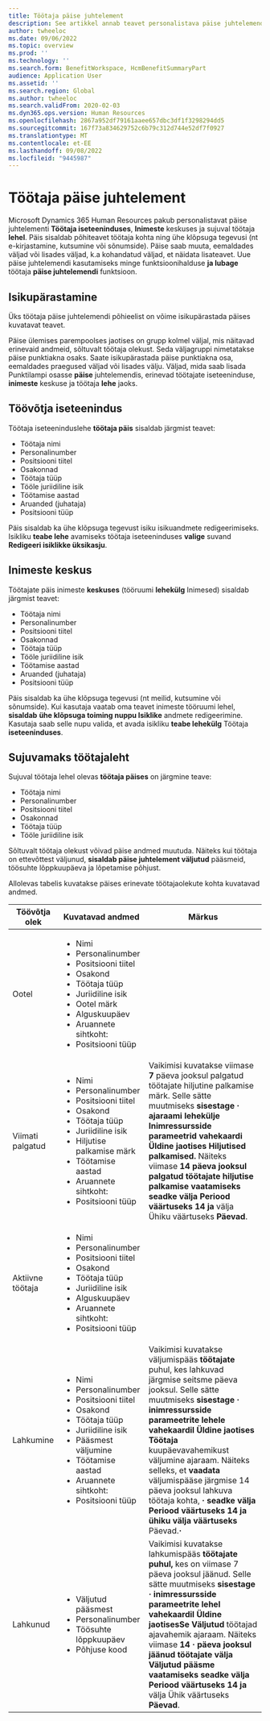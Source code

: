 ```yaml
---
title: Töötaja päise juhtelement
description: See artikkel annab teavet personalistava päise juhtelemendi kohta töötajate iseteeninduskeskuses Inimesed ja Microsofti lehel Töötaja Dynamics 365 Human Resources.
author: twheeloc
ms.date: 09/06/2022
ms.topic: overview
ms.prod: ''
ms.technology: ''
ms.search.form: BenefitWorkspace, HcmBenefitSummaryPart
audience: Application User
ms.assetid: ''
ms.search.region: Global
ms.author: twheeloc
ms.search.validFrom: 2020-02-03
ms.dyn365.ops.version: Human Resources
ms.openlocfilehash: 2867a952df79161aaee657dbc3df1f3298294dd5
ms.sourcegitcommit: 167f73a834629752c6b79c312d744e52df7f0927
ms.translationtype: MT
ms.contentlocale: et-EE
ms.lasthandoff: 09/08/2022
ms.locfileid: "9445987"
---
```

# <a name="worker-header-control"></a>Töötaja päise juhtelement

Microsoft Dynamics 365 Human Resources pakub personalistavat päise juhtelementi **Töötaja iseteeninduses**, **Inimeste** keskuses ja sujuval töötaja **lehel**. Päis sisaldab põhiteavet töötaja kohta ning ühe klõpsuga tegevusi (nt e-kirjastamine, kutsumine või sõnumside). Päise saab muuta, eemaldades väljad või lisades väljad, k.a kohandatud väljad, et näidata lisateavet. Uue päise juhtelemendi kasutamiseks minge funktsioonihalduse **ja lubage** töötaja **päise juhtelemendi** funktsioon.

## <a name="personalization"></a>Isikupärastamine

Üks töötaja päise juhtelemendi põhieelist on võime isikupärastada päises kuvatavat teavet.

Päise ülemises parempoolses jaotises on grupp kolmel väljal, mis näitavad erinevaid andmeid, sõltuvalt töötaja olekust. Seda väljagruppi nimetatakse päise punktiakna osaks. Saate isikupärastada päise punktiakna osa, eemaldades praegused väljad või lisades välju. Väljad, mida saab lisada Punktilampi osasse **päise** juhtelemendis, erinevad töötajate iseteeninduse, **inimeste** keskuse ja töötaja **lehe** jaoks.

## <a name="employee-self-service"></a>Töövõtja iseteenindus

Töötaja iseteeninduslehe **töötaja päis** sisaldab järgmist teavet:

- Töötaja nimi
- Personalinumber
- Positsiooni tiitel
- Osakonnad
- Töötaja tüüp
- Tööle juriidiline isik
- Töötamise aastad
- Aruanded (juhataja)
- Positsiooni tüüp

Päis sisaldab ka ühe klõpsuga tegevust isiku isikuandmete redigeerimiseks. Isikliku **teabe lehe** avamiseks töötaja iseteeninduses **valige** suvand **Redigeeri isiklikke üksikasju**.

## <a name="people-hub"></a>Inimeste keskus

Töötajate päis inimeste **keskuses** (tööruumi **lehekülg** Inimesed) sisaldab järgmist teavet:

- Töötaja nimi
- Personalinumber
- Positsiooni tiitel
- Osakonnad
- Töötaja tüüp
- Tööle juriidiline isik
- Töötamise aastad
- Aruanded (juhataja)
- Positsiooni tüüp

Päis sisaldab ka ühe klõpsuga tegevusi (nt meilid, kutsumine või sõnumside). Kui kasutaja vaatab oma teavet inimeste tööruumi lehel, **sisaldab** **ühe klõpsuga toiming nuppu Isiklike** andmete redigeerimine. Kasutaja saab selle nupu valida, et avada isikliku **teabe lehekülg** Töötaja **iseteeninduses**.

## <a name="streamlined-worker-page"></a>Sujuvamaks töötajaleht

Sujuval töötaja lehel olevas **töötaja päises** on järgmine teave:

- Töötaja nimi
- Personalinumber
- Positsiooni tiitel
- Osakonnad
- Töötaja tüüp
- Tööle juriidiline isik

Sõltuvalt töötaja olekust võivad päise andmed muutuda. Näiteks kui töötaja on ettevõttest väljunud, **sisaldab päise juhtelement väljutud** pääsmeid, töösuhte lõppkuupäeva ja lõpetamise põhjust.

Allolevas tabelis kuvatakse päises erinevate töötajaolekute kohta kuvatavad andmed.

| Töövõtja olek | Kuvatavad andmed | Märkus |
|-----------------|--------------------|------|
| Ootel | <ul><li>Nimi</li><li>Personalinumber</li><li>Positsiooni tiitel</li><li>Osakond</li><li>Töötaja tüüp</li><li>Juriidiline isik</li><li>Ootel märk</li><li>Alguskuupäev</li><li>Aruannete sihtkoht:</li><li>Positsiooni tüüp</li></ul> | |
| Viimati palgatud | <ul><li>Nimi</li><li>Personalinumber</li><li>Positsiooni tiitel</li><li>Osakond</li><li>Töötaja tüüp</li><li>Juriidiline isik</li><li>Hiljutise palkamise märk</li><li>Töötamise aastad</li><li>Aruannete sihtkoht:</li><li>Positsiooni tüüp</li></ul> | Vaikimisi kuvatakse viimase **7** päeva jooksul palgatud töötajate hiljutine palkamise märk. Selle sätte muutmiseks **sisestage** **·** **ajaraami lehekülje Inimressursside parameetrid vahekaardi Üldine jaotises Hiljutised palkamised.** Näiteks viimase **14** **päeva jooksul palgatud töötajate hiljutise palkamise vaatamiseks seadke välja Periood** **väärtuseks 14** **ja** välja Ühiku väärtuseks **Päevad**. |
| Aktiivne töötaja | <ul><li>Nimi</li><li>Personalinumber</li><li>Positsiooni tiitel</li><li>Osakond</li><li>Töötaja tüüp</li><li>Juriidiline isik</li><li>Alguskuupäev</li><li>Aruannete sihtkoht:</li><li>Positsiooni tüüp</li></ul> | |
| Lahkumine | <ul><li>Nimi</li><li>Personalinumber</li><li>Positsiooni tiitel</li><li>Osakond</li><li>Töötaja tüüp</li><li>Juriidiline isik</li><li>Pääsmest väljumine</li><li>Töötamise aastad</li><li>Aruannete sihtkoht:</li><li>Positsiooni tüüp</li></ul> | Vaikimisi kuvatakse väljumispääs **töötajate** puhul, kes lahkuvad järgmise seitsme päeva jooksul. Selle sätte muutmiseks **sisestage** **·** **inimressursside parameetrite lehele vahekaardil Üldine jaotises Töötaja** kuupäevavahemikust väljumine ajaraam. Näiteks selleks, et **vaadata** väljumispääse järgmise 14 päeva jooksul lahkuva töötaja kohta, **·** **seadke välja Periood väärtuseks 14** **ja ühiku välja väärtuseks** Päevad.**·** |
| Lahkunud | <ul><li>Väljutud pääsmest</li><li>Personalinumber</li><li>Töösuhte lõppkuupäev</li><li>Põhjuse kood</li></ul> | Vaikimisi kuvatakse lahkumispääs **töötajate puhul,** kes on viimase 7 päeva jooksul jäänud. Selle sätte muutmiseks **sisestage** **·** **inimressursside parameetrite lehel vahekaardil Üldine jaotisesSe Väljutud** töötajad ajavahemik ajaraam. Näiteks viimase **14** **·** **päeva jooksul jäänud töötajate välja Väljutud pääsme vaatamiseks seadke välja Periood väärtuseks 14** **ja** välja Ühik väärtuseks **Päevad**. |
